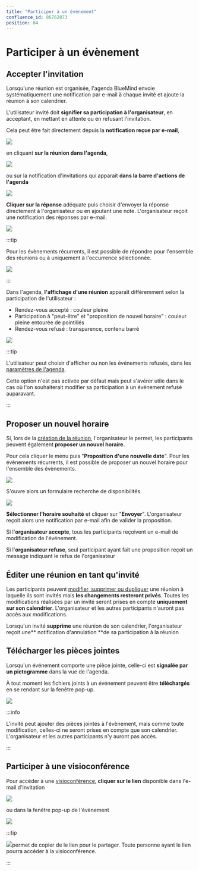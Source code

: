 ```yaml
---
title: "Participer à un évènement"
confluence_id: 86762873
position: 84
---
```

# Participer à un évènement


## Accepter l'invitation

Lorsqu'une réunion est organisée, l'agenda BlueMind envoie systématiquement une notification par e-mail à chaque invité et ajoute la réunion à son calendrier.

L'utilisateur invité doit **signifier sa participation à l'organisateur**, en acceptant, en mettant en attente ou en refusant l'invitation.

Cela peut être fait directement depuis la **notification reçue par e-mail**,

![](../../../attachments/86762873/86764781.png)


en cliquant **sur la réunion dans l'agenda**,

![](../../../attachments/86762873/86764784.png)


ou sur la notification d'invitations qui apparait **dans la barre d'actions de l'agenda**

![](../../../attachments/86762873/86764785.png)


**Cliquer sur la réponse** adéquate puis choisir d'envoyer la réponse directement à l'organisateur ou en ajoutant une note. L'organisateur reçoit une notification des réponses par e-mail.

![](../../../attachments/86762873/86764776.png)


:::tip

Pour les évènements récurrents, il est possible de répondre pour l'ensemble des réunions ou à uniquement à l'occurrence sélectionnée.

![](../../../attachments/86762873/86764777.png)

:::


Dans l'agenda, **l'affichage d'une réunion** apparaît différemment selon la participation de l'utilisateur :

- Rendez-vous accepté : couleur pleine
- Participation à "peut-être" et "proposition de nouvel horaire" : couleur pleine entourée de pointillés
- Rendez-vous refusé : transparence, contenu barré


![](../../../attachments/86762873/86764771.png)


:::tip

L'utilisateur peut choisir d'afficher ou non les événements refusés, dans les [paramètres de l'agenda](/STAGING/Guide_de_l_utilisateur_4.7/L_agenda_4.7/Paramétrer_l_agenda/).

Cette option n'est pas activée par défaut mais peut s'avérer utile dans le cas où l'on souhaiterait modifier sa participation à un événement refusé auparavant.

:::

## Proposer un nouvel horaire

Si, lors de la [création de la réunion](/STAGING/Guide_de_l_utilisateur_4.7/L_agenda_4.7/Organiser_une_réunion/), l'organisateur le permet, les participants peuvent également **proposer un nouvel horaire.**

Pour cela cliquer le menu puis "**Proposition d'une nouvelle date**". Pour les évènements récurrents, il est possible de proposer un nouvel horaire pour l'ensemble des évènements.

![](../../../attachments/86762873/86764779.png)

S'ouvre alors un formulaire recherche de disponibilités.

![](../../../attachments/86762873/86764778.png)

**Sélectionner l'horaire souhaité** et cliquer sur "**Envoyer**". L'organisateur reçoit alors une notification par e-mail afin de valider la proposition.

Si l'**organisateur accepte**, tous les participants reçoivent un e-mail de modification de l'événement.

Si l'**organisateur refuse**, seul participant ayant fait une proposition reçoit un message indiquant le refus de l'organisateur


## Éditer une réunion en tant qu'invité

Les participants peuvent [modifier, supprimer ou dupliquer](/STAGING/Guide_de_l_utilisateur_4.7/L_agenda_4.7/Éditer_un_évènement/) une réunion à laquelle ils sont invités mais **les changements resteront privés**. Toutes les modifications réalisées par un invité seront prises en compte **uniquement sur son calendrier**. L'organisateur et les autres participants n'auront pas accès aux modifications.

Lorsqu'un invité **supprime** une réunion de son calendrier, l'organisateur reçoit une** notification d'annulation **de sa participation à la réunion

## Télécharger les pièces jointes

Lorsqu'un événement comporte une pièce jointe, celle-ci est **signalée par un pictogramme** dans la vue de l'agenda.

À tout moment les fichiers joints à un événement peuvent être **téléchargés** en se rendant sur la fenêtre pop-up.

![](../../../attachments/86762873/86764770.png)


:::info

L'invité peut ajouter des pièces jointes à l'évènement, mais comme toute modification, celles-ci ne seront prises en compte que son calendrier. L'organisateur et les autres participants n'y auront pas accès.

:::

## Participer à une visioconférence

Pour accéder à une [visioconférence](/STAGING/Guide_de_l_utilisateur_4.7/La_visioconférence_4.7/), **cliquer sur le lien** disponible dans l'e-mail d'invitation

![](../../../attachments/86762873/86764769.png)


ou dans la fenêtre pop-up de l'évènement

![](../../../attachments/86762873/86764767.png)


:::tip

![](../../../attachments/86762873/86764766.png)permet de copier de le lien pour le partager. Toute personne ayant le lien pourra accéder à la visioconférence.

:::


